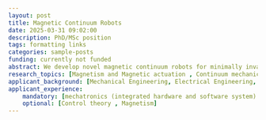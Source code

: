 ```yaml
---
layout: post
title: Magnetic Continuum Robots
date: 2025-03-31 09:02:00
description: PhD/MSc position 
tags: formatting links
categories: sample-posts
funding: currently not funded
abstract: We develop novel magnetic continuum robots for minimally invasive robotics operations with medical image guidance. Your task will be exploring different magnetic continuum robot actuation methods, combining ultrahigh field magnetic actuation and concentric-tube robot actuation concepts.
research_topics: [Magnetism and Magnetic actuation , Continuum mechanics ,Electromagnetic actuation systems,  Mechatronic design, Nonlinear control]
applicant_background: [Mechanical Engineering, Electrical Engineering, Biomedical Engineering, Mechatronic Engineering, Physics]
applicant_experience:
	mandatory: [mechatronics (integrated hardware and software system) ,Programming (C++, Python, ROS),CAD designing, Embedded systems]
	optional: [Control theory , Magnetism]
---
```


